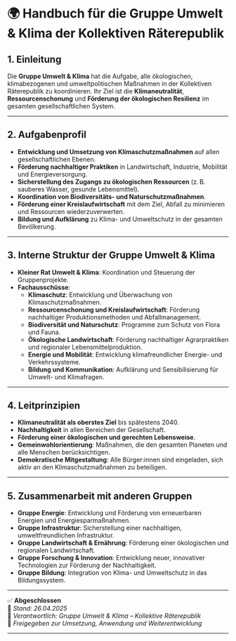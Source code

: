 <!--
Autor: Fabio Weidner
Version: 1.0
Sektion: Umwelt & Klima
Veröffentlichung: April 2025
-->

# 🌍 Handbuch für die Gruppe Umwelt & Klima der Kollektiven Räterepublik

## 1. Einleitung

Die **Gruppe Umwelt & Klima** hat die Aufgabe, alle ökologischen, klimabezogenen und umweltpolitischen Maßnahmen in der Kollektiven Räterepublik zu koordinieren. Ihr Ziel ist die **Klimaneutralität**, **Ressourcenschonung** und **Förderung der ökologischen Resilienz** im gesamten gesellschaftlichen System.

---

## 2. Aufgabenprofil

- **Entwicklung und Umsetzung von Klimaschutzmaßnahmen** auf allen gesellschaftlichen Ebenen.
- **Förderung nachhaltiger Praktiken** in Landwirtschaft, Industrie, Mobilität und Energieversorgung.
- **Sicherstellung des Zugangs zu ökologischen Ressourcen** (z. B. sauberes Wasser, gesunde Lebensmittel).
- **Koordination von Biodiversitäts- und Naturschutzmaßnahmen**.
- **Förderung einer Kreislaufwirtschaft** mit dem Ziel, Abfall zu minimieren und Ressourcen wiederzuverwerten.
- **Bildung und Aufklärung** zu Klima- und Umweltschutz in der gesamten Bevölkerung.

---

## 3. Interne Struktur der Gruppe Umwelt & Klima

- **Kleiner Rat Umwelt & Klima**: Koordination und Steuerung der Gruppenprojekte.
- **Fachausschüsse**:
  - **Klimaschutz**: Entwicklung und Überwachung von Klimaschutzmaßnahmen.
  - **Ressourcenschonung und Kreislaufwirtschaft**: Förderung nachhaltiger Produktionsmethoden und Abfallmanagement.
  - **Biodiversität und Naturschutz**: Programme zum Schutz von Flora und Fauna.
  - **Ökologische Landwirtschaft**: Förderung nachhaltiger Agrarpraktiken und regionaler Lebensmittelproduktion.
  - **Energie und Mobilität**: Entwicklung klimafreundlicher Energie- und Verkehrssysteme.
  - **Bildung und Kommunikation**: Aufklärung und Sensibilisierung für Umwelt- und Klimafragen.

---

## 4. Leitprinzipien

- **Klimaneutralität als oberstes Ziel** bis spätestens 2040.
- **Nachhaltigkeit** in allen Bereichen der Gesellschaft.
- **Förderung einer ökologischen und gerechten Lebensweise**.
- **Gemeinwohlorientierung**: Maßnahmen, die den gesamten Planeten und alle Menschen berücksichtigen.
- **Demokratische Mitgestaltung**: Alle Bürger:innen sind eingeladen, sich aktiv an den Klimaschutzmaßnahmen zu beteiligen.

---

## 5. Zusammenarbeit mit anderen Gruppen

- **Gruppe Energie**: Entwicklung und Förderung von erneuerbaren Energien und Energiesparmaßnahmen.
- **Gruppe Infrastruktur**: Sicherstellung einer nachhaltigen, umweltfreundlichen Infrastruktur.
- **Gruppe Landwirtschaft & Ernährung**: Förderung einer ökologischen und regionalen Landwirtschaft.
- **Gruppe Forschung & Innovation**: Entwicklung neuer, innovativer Technologien zur Förderung der Nachhaltigkeit.
- **Gruppe Bildung**: Integration von Klima- und Umweltschutz in das Bildungssystem.

---

✅ **Abgeschlossen**  
📅 *Stand: 26.04.2025*  
🏩 *Verantwortlich: Gruppe Umwelt & Klima – Kollektive Räterepublik*  
🔐 *Freigegeben zur Umsetzung, Anwendung und Weiterentwicklung*

---

